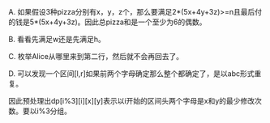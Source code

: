 A. 如果假设3种pizza分别有x，y，z个，那么要满足2*(5x+4y+3z)>=n且最后付的钱是5*(5x+4y+3z)。因此总pizza和是一个至少为6的偶数。

B. 看看先满足w还是先满足h。

C. 枚举Alice从哪里来到第二行，然后就不会再回去了。

D. 可以发现一个区间[l,r]如果前两个字母确定那么整个都确定了，是以abc形式重复。

   因此预处理出dp[i%3][i][x][y]表示以i开始的区间头两个字母是x和y的最少修改次数。要以i%3分组。
